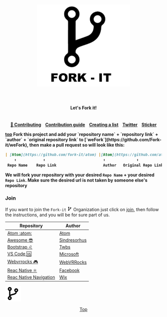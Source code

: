 <html>

<p id="top"><p>
<h1 align="center">
    <img width="300" src="img/fork-it.png" alt="Fork it!"><br><br>
</h1>

<h4 align="center">Let's Fork it!<h4>

<p align="center">
	<a href="awesome.md"><br> 🔁 Contributing</a>&nbsp;&nbsp;&nbsp;
	<a href="contributing.md">Contribution guide</a>&nbsp;&nbsp;&nbsp;
	<a href="create-list.md">Creating a list</a>&nbsp;&nbsp;&nbsp;
	<a href="https://twitter.com/awesome__re">Twitter</a>&nbsp;&nbsp;&nbsp;
	<a href="https://www.stickermule.com/marketplace/10034-awesome">Sticker</a>
</p>
<a href="#top">top</a>
Fork this project and add your `repository name` + `repository link` + `author` + `original repository link` to [`weFork`](https://github.com/Fork-it/weFork), then make a pull request so will look like this:

<html>



```markdown
| [Atom](https://github.com/fork-it/atom) |[Atom](https://github.com/atom/atom)|
    ⬆️            ⬆️                          ⬆️              ⬆️
 Repo Name    Repo Link                     Author   Original Repo Link
```
We will fork your repository with your desired `Repo Name` + your desired `Repo Link`. **Make sure the desired url is not taken by someone else's repository**

### Join
If you want to join the `Fork-it` ![Fork it Logo](img/fork15px.png) Organization just click on [join](https://github.com/fork-it/join), then follow the instructions, and you will be for sure part of us.

| Repository | Author |
| ------ | ----------- |
| [Atom :atom:](https://github.com/fork-it/atom) |[Atom](https://github.com/atom/atom)|
| [Awesome 😎 ](https://github.com/fork-it/awesome) |[Sindresorhus](https://github.com/sindresorhus/awesome)|
| [Bootstrap ♌️](https://github.com/fork-it/bootstrap)|[Twbs](https://github.com/twbs/bootstrap)|
| [VS Code 🆚](https://github.com/fork-it/vscode)|[Microsoft](https://github.com/Microsoft/vscode)|
| [Webvrrocks 🎮](https://github.com/fork-it/webbrrocks)|[WebVRRocks](https://github.com/WebVRRocks/webvrrocks)|
| [Reac Native ⚛️](https://github.com/fork-it/react-native)|[Facebook](https://github.com/facebook/react-native)|
| [Reac Native Navigation](https://github.com/fork-it/react-native-navigation)|[Wix](https://github.com/wix/react-native-navigation)|


![Fork it Logo](img/fork50px.png)

<html>
	<div style="text-align: center">
		<a  href="#top">Top</a>
	</div>
</html>
